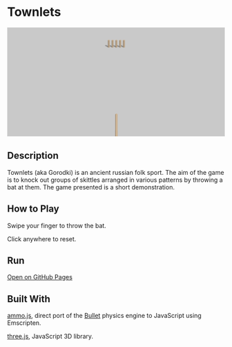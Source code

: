 # Townlets
![Screenshot](screenshot.png)

## Description
Townlets (aka Gorodki) is an ancient russian folk sport. The aim of the game is to knock out groups of skittles arranged in various patterns by throwing a bat at them. The game presented is a short demonstration.

## How to Play
Swipe your finger to throw the bat.

Click anywhere to reset.

## Run
[Open on GitHub Pages](https://iliagrigorevdev.github.io/townlets/)

## Built With
[ammo.js](https://github.com/kripken/ammo.js), direct port of the [Bullet](https://github.com/bulletphysics/bullet3) physics engine to JavaScript using Emscripten.

[three.js](https://github.com/mrdoob/three.js), JavaScript 3D library.
